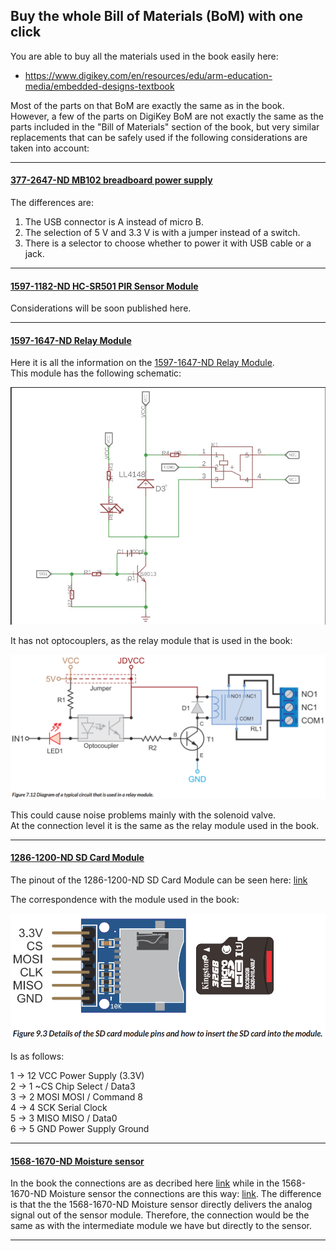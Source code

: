 ## Buy the whole Bill of Materials (BoM) with one click

You are able to buy all the materials used in the book easily here:
- https://www.digikey.com/en/resources/edu/arm-education-media/embedded-designs-textbook

Most of the parts on that BoM are exactly the same as in the book. However, a few of the parts on DigiKey BoM are not exactly the same as the parts included in the "Bill of Materials" section of the book, but very similar replacements that can be safely used if the following considerations are taken into account:

---

#### [377-2647-ND MB102 breadboard power supply](https://www.digikey.com/en/products/detail/bud-industries/BBP-32701/8602382)

The differences are:
1. The USB connector is A instead of micro B.
2. The selection of 5 V and 3.3 V is with a jumper instead of a switch.
3. There is a selector to choose whether to power it with USB cable or a jack.

---

#### [1597-1182-ND HC-SR501 PIR Sensor Module](https://www.digikey.com/en/products/detail/seeed-technology-co-ltd/101020060/5487425)

Considerations will be soon published here.

---

#### [1597-1647-ND Relay Module](https://www.digikey.com/en/products/detail/seeed-technology-co-ltd/103020132/9369927)

Here it is all the information on the [1597-1647-ND Relay Module](https://wiki.seeedstudio.com/Grove-2-Channel_SPDT_Relay/).  
This module has the following schematic:

<img src="https://github.com/armBookCodeExamples/NotesOnDigikeyBoM/blob/main/1597-1647-ND-Relay-Module.png" width="600">

It has not optocouplers, as the relay module that is used in the book:

<img src="https://github.com/armBookCodeExamples/NotesOnDigikeyBoM/blob/main/Figure7-12.png" width="600">

This could cause noise problems mainly with the solenoid valve.  
At the connection level it is the same as the relay module used in the book.

---

#### [1286-1200-ND SD Card Module](https://www.digikey.com/en/products/detail/digilent-inc/410-380/9445906)

The pinout of the 1286-1200-ND SD Card Module can be seen here: [link](https://mm.digikey.com/Volume0/opasdata/d220001/medias/docus/749/Pmod_MircoSD_RM_Web.pdf)

The correspondence with the module used in the book:

<img src="https://github.com/armBookCodeExamples/NotesOnDigikeyBoM/blob/main/Figure9-3.png" width="600">

Is as follows:

1 -> 12 VCC Power Supply (3.3V)  
2 -> 1 ~CS Chip Select / Data3  
3 -> 2 MOSI MOSI / Command 8  
4 -> 4 SCK Serial Clock  
5 -> 3 MISO MISO / Data0  
6 -> 5 GND Power Supply Ground  

---

#### [1568-1670-ND Moisture sensor](https://www.digikey.com/en/products/detail/sparkfun-electronics/SEN-13637/7400839)

In the book the connections are as decribed here [link](https://arduinopoint.com/soil-moisture-sensor-arduino-project/) while in the 1568-1670-ND Moisture sensor the connections are this way: [link](https://www.geeksforgeeks.org/soil-moisture-measurement-using-arduino-and-soil-moisture-sensor/).
The difference is that the the 1568-1670-ND Moisture sensor directly delivers the analog signal out of the sensor module.
Therefore, the connection would be the same as with the intermediate module we have but directly to the sensor.

---

